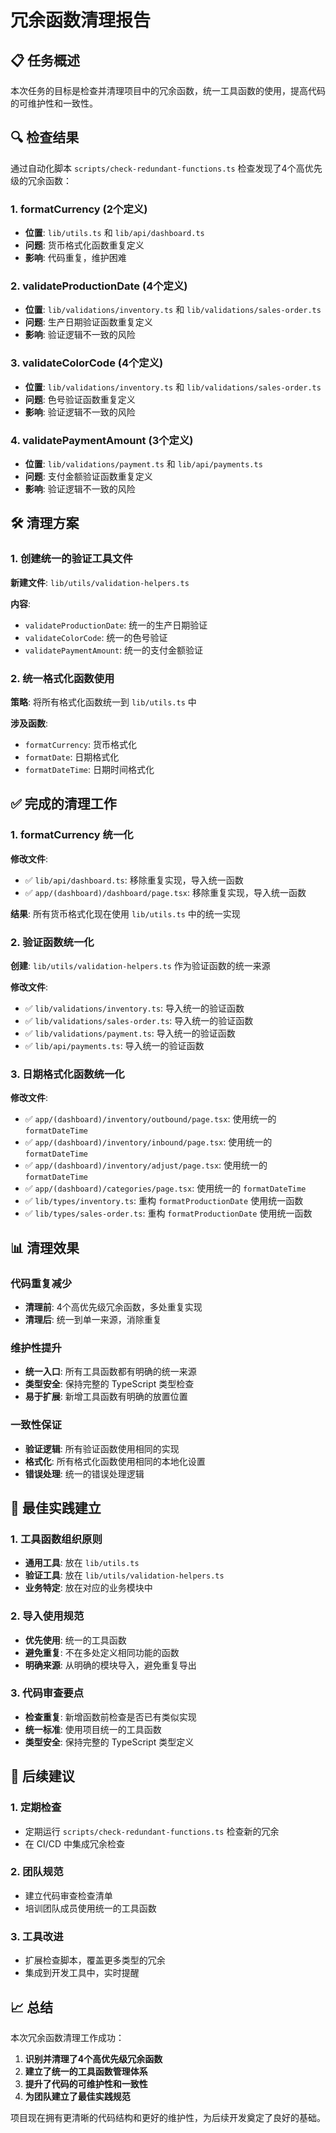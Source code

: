 # 冗余函数清理报告

## 📋 任务概述

本次任务的目标是检查并清理项目中的冗余函数，统一工具函数的使用，提高代码的可维护性和一致性。

## 🔍 检查结果

通过自动化脚本 `scripts/check-redundant-functions.ts` 检查发现了4个高优先级的冗余函数：

### 1. formatCurrency (2个定义)
- **位置**: `lib/utils.ts` 和 `lib/api/dashboard.ts`
- **问题**: 货币格式化函数重复定义
- **影响**: 代码重复，维护困难

### 2. validateProductionDate (4个定义)
- **位置**: `lib/validations/inventory.ts` 和 `lib/validations/sales-order.ts`
- **问题**: 生产日期验证函数重复定义
- **影响**: 验证逻辑不一致的风险

### 3. validateColorCode (4个定义)
- **位置**: `lib/validations/inventory.ts` 和 `lib/validations/sales-order.ts`
- **问题**: 色号验证函数重复定义
- **影响**: 验证逻辑不一致的风险

### 4. validatePaymentAmount (3个定义)
- **位置**: `lib/validations/payment.ts` 和 `lib/api/payments.ts`
- **问题**: 支付金额验证函数重复定义
- **影响**: 验证逻辑不一致的风险

## 🛠️ 清理方案

### 1. 创建统一的验证工具文件

**新建文件**: `lib/utils/validation-helpers.ts`

**内容**:
- `validateProductionDate`: 统一的生产日期验证
- `validateColorCode`: 统一的色号验证  
- `validatePaymentAmount`: 统一的支付金额验证

### 2. 统一格式化函数使用

**策略**: 将所有格式化函数统一到 `lib/utils.ts` 中

**涉及函数**:
- `formatCurrency`: 货币格式化
- `formatDate`: 日期格式化
- `formatDateTime`: 日期时间格式化

## ✅ 完成的清理工作

### 1. formatCurrency 统一化

**修改文件**:
- ✅ `lib/api/dashboard.ts`: 移除重复实现，导入统一函数
- ✅ `app/(dashboard)/dashboard/page.tsx`: 移除重复实现，导入统一函数

**结果**: 所有货币格式化现在使用 `lib/utils.ts` 中的统一实现

### 2. 验证函数统一化

**创建**: `lib/utils/validation-helpers.ts` 作为验证函数的统一来源

**修改文件**:
- ✅ `lib/validations/inventory.ts`: 导入统一的验证函数
- ✅ `lib/validations/sales-order.ts`: 导入统一的验证函数
- ✅ `lib/validations/payment.ts`: 导入统一的验证函数
- ✅ `lib/api/payments.ts`: 导入统一的验证函数

### 3. 日期格式化函数统一化

**修改文件**:
- ✅ `app/(dashboard)/inventory/outbound/page.tsx`: 使用统一的 `formatDateTime`
- ✅ `app/(dashboard)/inventory/inbound/page.tsx`: 使用统一的 `formatDateTime`
- ✅ `app/(dashboard)/inventory/adjust/page.tsx`: 使用统一的 `formatDateTime`
- ✅ `app/(dashboard)/categories/page.tsx`: 使用统一的 `formatDateTime`
- ✅ `lib/types/inventory.ts`: 重构 `formatProductionDate` 使用统一函数
- ✅ `lib/types/sales-order.ts`: 重构 `formatProductionDate` 使用统一函数

## 📊 清理效果

### 代码重复减少
- **清理前**: 4个高优先级冗余函数，多处重复实现
- **清理后**: 统一到单一来源，消除重复

### 维护性提升
- **统一入口**: 所有工具函数都有明确的统一来源
- **类型安全**: 保持完整的 TypeScript 类型检查
- **易于扩展**: 新增工具函数有明确的放置位置

### 一致性保证
- **验证逻辑**: 所有验证函数使用相同的实现
- **格式化**: 所有格式化函数使用相同的本地化设置
- **错误处理**: 统一的错误处理逻辑

## 🎯 最佳实践建立

### 1. 工具函数组织原则
- **通用工具**: 放在 `lib/utils.ts`
- **验证工具**: 放在 `lib/utils/validation-helpers.ts`
- **业务特定**: 放在对应的业务模块中

### 2. 导入使用规范
- **优先使用**: 统一的工具函数
- **避免重复**: 不在多处定义相同功能的函数
- **明确来源**: 从明确的模块导入，避免重复导出

### 3. 代码审查要点
- **检查重复**: 新增函数前检查是否已有类似实现
- **统一标准**: 使用项目统一的工具函数
- **类型安全**: 保持完整的 TypeScript 类型定义

## 🚀 后续建议

### 1. 定期检查
- 定期运行 `scripts/check-redundant-functions.ts` 检查新的冗余
- 在 CI/CD 中集成冗余检查

### 2. 团队规范
- 建立代码审查检查清单
- 培训团队成员使用统一的工具函数

### 3. 工具改进
- 扩展检查脚本，覆盖更多类型的冗余
- 集成到开发工具中，实时提醒

## 📈 总结

本次冗余函数清理工作成功：

1. **识别并清理了4个高优先级冗余函数**
2. **建立了统一的工具函数管理体系**
3. **提升了代码的可维护性和一致性**
4. **为团队建立了最佳实践规范**

项目现在拥有更清晰的代码结构和更好的维护性，为后续开发奠定了良好的基础。
